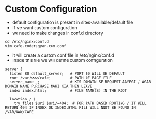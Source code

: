 # Custom Configuration
- default configuration is present in sites-available/default file
- If we want custom configuration
- we need to make changes in conf.d directory
```
cd /etc/nginx/conf.d
vim cafe.codersgyan.com.conf
```
- it will create a custom conf file in /etc/nginx/conf.d
- Inside this file we will define custom configuration
```
server {
  listen 80 default_server;   # PORT 80 WILL BE DEFAULT
  root /var/www/cafe;         # PATH OF PAGE FILE
  server_name _;              # KIS DOMAIN SE REQUEST AAYEGI / AGAR DOMAIN NAME PURCHASE NAHI KIA THEN LEAVE _
  index index.html;           # FILE NAME(S) IN THE ROOT 

  location / {
    try_files $uri $uri/=404;  # FOR PATH BASED ROUTING / IT WILL RETURN 404 IF INDEX OR INDEX.HTML FILE WILL NNOT BE FOUND IN /VAR/WWW/CAFE
```
